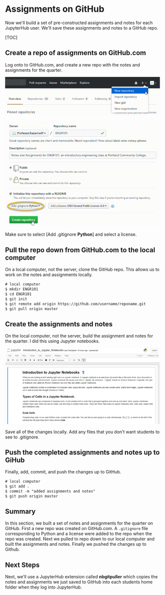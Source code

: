 # Assignments on GitHub

Now we'll build a set of pre-constructed assignments and notes for each JupyterHub user. We'll save these assignments and notes to a GitHub repo.

[TOC]

## Create a repo of assignments on GitHub.com

Log onto to GitHub.com, and create a new repo with the notes and assignments for the quarter.

![new repo](images/gh_new_repo.png)

![repo details](images/gh_new_repo_details.png)

Make sure to select [Add .gitignore **Python**]  and select a license.

## Pull the repo down from GitHub.com to the local computer

On a local computer, not the server, clone the GitHub repo. This allows us to work on the notes and assignments locally.

```text
# local computer
$ mkdir ENGR101
$ cd ENGR101
$ git init
$ git remote add origin https://github.com/username/reponame.git
$ git pull origin master
```

## Create the assignments and notes

On the local computer, not the server, build the assignment and notes for the quarter. I did this using Jupyter notebooks.

![notebook of notes for the quarter](images/nb_notes_intro_to_jupyter.png)

Save all of the changes locally. Add any files that you don't want students to see to .gitignore.

## Push the completed assignments and notes up to GiHub

Finally, add, commit, and push the changes up to GitHub.

```text
# local computer
$ git add .
$ commit -m "added assignments and notes"
$ git push origin master
```

## Summary

In this section, we built a set of notes and assignments for the quarter on GitHub. First a new repo was created on GitHub.com. A `````.gitignore````` file corresponding to Python and a license were added to the repo when the repo was created. Next we pulled to repo down to our local computer and built the assignments and notes. Finally we pushed the changes up to Github.

## Next Steps

Next, we'll use a JupyterHub extension called **nbgitpuller** which copies the notes and assignments we just saved to GitHub into each students home folder when they log into JupyterHub.

<br>